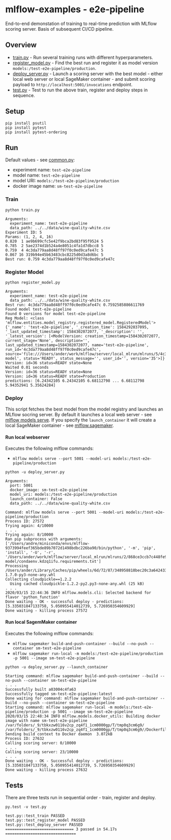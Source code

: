 # mlflow-examples - e2e-pipeline

End-to-end demonstation of training to real-time prediction with MLflow scoring server.
Basis of subsequent CI/CD pipeline.
  
## Overview
* [train.py](train.py) - Run several training runs with different hyperparameters.
* [register_model.py](register_model.py) - Find the best run and register it as model version `models:/test-e2e-pipeline/production`.
* [deploy_server.py](deploy_server.py) - Launch a scoring server with the best model - either local web server or local SageMaker container - and submit scoring payload to `http://localhost:5001/invocations` endpoint.
* [test.py](test.py) - Test to run the above train, register and deploy steps in sequence.

## Setup
```
pip install psutil
pip install pytest
pip install pytest-ordering
```

## Run

Default values - see [common.py](common.py):
  * experiment name: `test-e2e-pipeline`
  * model name: `test-e2e-pipeline`
  * model URI:  `models:/test-e2e-pipeline/production`
  * docker image name: `sm-test-e2e-pipeline`

### Train
```
python train.py 
```

```
Arguments:
  experiment_name: test-e2e-pipeline
  data_path: ../../data/wine-quality-white.csv
Experiment ID: 5
Params: (1, 2, 4, 16)
0.820  1 ae9b699cfc5e42f9bca2bd83f95f9524 5
0.785  2 5ae2374d1b524a4e8051c4fa1d7dbcc8 5
0.759  4 4c3da779aa8d48ff97f0c0ed9cafe47c 5
0.867 16 319b94e45b63483cbc8225d0d3a8d6bc 5
Best run: 0.759 4c3da779aa8d48ff97f0c0ed9cafe47c
```

### Register Model
```
python register_model.py 
```
```
Arguments:
  experiment_name: test-e2e-pipeline
  data_path: ../../data/wine-quality-white.csv
Best run: 4c3da779aa8d48ff97f0c0ed9cafe47c 0.7592585886611769
Found model test-e2e-pipeline
Found 0 versions for model test-e2e-pipeline
Reg Model: <class 'mlflow.entities.model_registry.registered_model.RegisteredModel'> {'_name': 'test-e2e-pipeline', '_creation_time': 1584292037095, '_last_updated_timestamp': 1584302072077, '_description': '', '_latest_version': [<ModelVersion: creation_timestamp=1584302072077, current_stage='None', description='', last_updated_timestamp=1584302072077, name='test-e2e-pipeline', run_id='4c3da779aa8d48ff97f0c0ed9cafe47c', source='file:///Users/ander/work/mlflow/server/local_mlrun/mlruns/5/4c3da779aa8d48ff97f0c0ed9cafe47c/artifacts/sklearn-model', status='READY', status_message='', user_id='', version='35'>]}
Version: id=36 status=READY state=None
Waited 0.01 seconds
Version: id=36 status=READY state=None
Version: id=36 status=READY state=Production
predictions: [6.24342105 6.24342105 6.68112798 ... 6.68112798 5.94352941 5.35624284]
```

### Deploy

This script fetches the best model from the model registry and launches an MLflow socring server.
By default it launches a local web server - see [mlflow models serve](https://mlflow.org/docs/latest/cli.html#mlflow-models-serve). 
If you specify the `launch_container` it will create a local SageMaker container - see [mlflow.sagemaker](https://mlflow.org/docs/latest/python_api/mlflow.sagemaker.html#mlflow-sagemaker).

#### Run local webserver

Executes the following mlflow commands:
  * `mlflow models serve --port 5001 --model-uri models:/test-e2e-pipeline/production`

```
python -u deploy_server.py 
```
```
Arguments:
  port: 5001
  docker_image: sm-test-e2e-pipeline
  model_uri: models:/test-e2e-pipeline/production
  launch_container: False
  data_path: ../../data/wine-quality-white.csv

Command: mlflow models serve --port 5001 --model-uri models:/test-e2e-pipeline/production
Process ID: 27572
Trying again: 4/10000
. . . 
Trying again: 8/10000
Ran pip subprocess with arguments:
['/Users/andre/miniconda/envs/mlflow-9373994feef365bde89b7072d1498bdbc226ba90/bin/python', '-m', 'pip', 'install', '-U', '-r', '/Users/ander/work/mlflow/server/local_mlrun/mlruns/2/868ce3ccb7c448fe9939c5b21c29ff0a/artifacts/sklearn-model/condaenv.kdzq1ifu.requirements.txt']
Processing /Users/ander/Library/Caches/pip/wheels/6d/72/87/348958818bec20c3a64243396065e34600ada290199f96abfa/mlflow-1.7.0-py3-none-any.whl
Collecting cloudpickle==1.2.2
  Using cached cloudpickle-1.2.2-py2.py3-none-any.whl (25 kB)
. . . 
2020/03/15 22:44:36 INFO mlflow.models.cli: Selected backend for flavor 'python_function'
Done waiting - OK - successful deploy - predictions: [5.335031847133758, 5.050955414012739, 5.726950354609929]
Done waiting - killing process 27572
```

#### Run local SagemMaker container

Executes the following mlflow commands:
  * `mlflow sagemaker build-and-push-container --build --no-push --container sm-test-e2e-pipeline`
  * `mlflow sagemaker run-local -m models:/test-e2e-pipeline/production -p 5001 --image sm-test-e2e-pipeline`

```
python -u deploy_server.py --launch_container
```
```
Starting command: mlflow sagemaker build-and-push-container --build --no-push --container sm-test-e2e-pipeline
. . .
Successfully built a03004c4fa63
Successfully tagged sm-test-e2e-pipeline:latest
Done waiting for command: mlflow sagemaker build-and-push-container --build --no-push --container sm-test-e2e-pipeline
Starting command: mlflow sagemaker run-local -m models:/test-e2e-pipeline/production -p 5001 --image sm-test-e2e-pipeline
2020/03/15 22:48:34 INFO mlflow.models.docker_utils: Building docker image with name sm-test-e2e-pipeline
/var/folders/_9/tbkxzw0116v2cp_zq4f1_1cm0000gp/T/tmp0q3cm6g9/
/var/folders/_9/tbkxzw0116v2cp_zq4f1_1cm0000gp/T/tmp0q3cm6g9//Dockerfile
Sending build context to Docker daemon  3.072kB
Process ID: 27632
Calling scoring server: 0/10000
. . .
Calling scoring server: 23/10000
. . .
Done waiting - OK - Successful deploy - predictions: [5.335031847133758, 5.050955414012739, 5.726950354609929]
Done waiting - killing process 27632
```

## Tests

There are three tests run in sequential order - train, register and deploy.

```
py.test -v test.py
```

```
test.py::test_train PASSED 
test.py::test_register_model PASSED 
test.py::test_deploy_server PASSED 
============================== 3 passed in 54.17s ===============================
```
